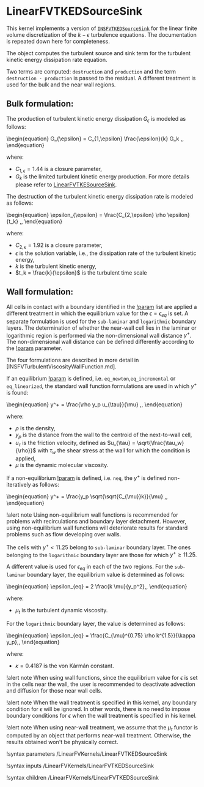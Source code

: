# LinearFVTKEDSourceSink

This kernel implements a version of [`INSFVTKEDSourceSink`](INSFVTKEDSourceSink.md) for
the linear finite volume discretization of the $k-\epsilon$ turbulence equations.
The documentation is repeated down here for completeness.

The object computes the turbulent source and sink term for the turbulent kinetic energy dissipation rate equation.

Two terms are computed: `destruction` and `production` and the term `destruction - production` is
passed to the residual.
A different treatment is used for the bulk and the near wall regions.

## Bulk formulation:

The production of turbulent kinetic energy dissipation $G_\epsilon$ is modeled as follows:

\begin{equation}
G_{\epsilon} = C_{1,\epsilon} \frac{\epsilon}{k} G_k \,,
\end{equation}

where:

- $C_{1,\epsilon} = 1.44$ is a closure parameter,
- $G_k$ is the limited turbulent kinetic energy production. For more details please refer to [LinearFVTKESourceSink](LinearFVTKESourceSink.md).

The destruction of the turbulent kinetic energy dissipation rate is modeled as follows:

\begin{equation}
\epsilon_{\epsilon} = \frac{C_{2,\epsilon} \rho \epsilon}{t_k} \,,
\end{equation}

where:

- $C_{2,\epsilon} = 1.92$ is a closure parameter,
- $\epsilon$ is the solution variable, i.e., the dissipation rate of the turbulent kinetic energy,
- $k$ is the turbulent kinetic energy,
- $t_k = \frac{k}{\epsilon}$ is the turbulent time scale

## Wall formulation:

All cells in contact with a boundary identified in the [!param](/LinearFVKernels/LinearFVTKEDSourceSink/walls) list are applied a different
treatment in which the equilibrium value for the $\epsilon = \epsilon_{eq}$ is set.
A separate formulation is used for the `sub-laminar` and `logarithmic` boundary layers.
The determination of whether the near-wall cell lies in the laminar or logarithmic region
is performed via the non-dimensional wall distance $y^+$.
The non-dimensional wall distance can be defined differently according to the
[!param](/LinearFVKernels/LinearFVTKEDSourceSink/wall_treatment) parameter.

The four formulations are described in more detail in [INSFVTurbulentViscosityWallFunction.md].

If an equilibrium [!param](/LinearFVKernels/LinearFVTKEDSourceSink/wall_treatment) is defined, i.e. `eq_newton`,`eq_incremental` or `eq_linearized`, the standard wall function formulations are used in which $y^+$ is found:

\begin{equation}
y^+ = \frac{\rho y_p u_{\tau}}{\mu} \,,
\end{equation}

where:

- $\rho$ is the density,
- $y_p$ is the distance from the wall to the centroid of the next-to-wall cell,
- $u_{\tau}$ is the friction velocity, defined as $u_{\tau} = \sqrt{\frac{\tau_w}{\rho}}$ with $\tau_w$ the shear stress at the wall for which the condition is applied,
- $\mu$ is the dynamic molecular viscosity.

If a non-equilibrium [!param](/LinearFVKernels/LinearFVTKEDSourceSink/wall_treatment) is defined, i.e. `neq`,
the $y^+$ is defined non-iteratively as follows:

\begin{equation}
y^+ = \frac{y_p \sqrt{\sqrt{C_{\mu}}k}}{\mu} \,,
\end{equation}

!alert note
Using non-equilibrium wall functions is recommended for problems with recirculations and boundary layer detachment. However, using non-equilibrium wall functions will deteriorate results for standard problems such as flow developing over walls.

The cells with $y^+ < 11.25$ belong to `sub-laminar` boundary layer.
The ones belonging to the `logarithmic` boundary layer are those for which $y^+ \ge 11.25$.

A different value is used for $\epsilon_{eq}$ in each of the two regions.
For the `sub-laminar` boundary layer, the equilibrium value is determined as follows:

\begin{equation}
\epsilon_{eq} = 2 \frac{k \mu}{y_p^2}\,,
\end{equation}

where:

- $\mu_t$ is the turbulent dynamic viscosity.

For the `logarithmic` boundary layer, the value is determined as follows:

\begin{equation}
\epsilon_{eq} = \frac{C_{\mu}^{0.75} \rho k^{1.5}}{\kappa y_p}\,,
\end{equation}

where:

- $\kappa = 0.4187$ is the von Kármán constant.

!alert note
When using wall functions, since the equilibrium value for $\epsilon$ is set in the cells near the wall, the user is recommended to deactivate advection and diffusion for those near wall cells.

!alert note
When the wall treatment is specified in this kernel, any boundary condition for $\epsilon$ will be ignored.
In other words, there is no need to impose boundary conditions for $\epsilon$ when the wall treatment
is specified in his kernel.

!alert note
When using near-wall treatment, we assume that the $\mu_t$ functor is computed by an object
that performs near-wall treatment. Otherwise, the results obtained won't be physically correct.

!syntax parameters /LinearFVKernels/LinearFVTKEDSourceSink

!syntax inputs /LinearFVKernels/LinearFVTKEDSourceSink

!syntax children /LinearFVKernels/LinearFVTKEDSourceSink
